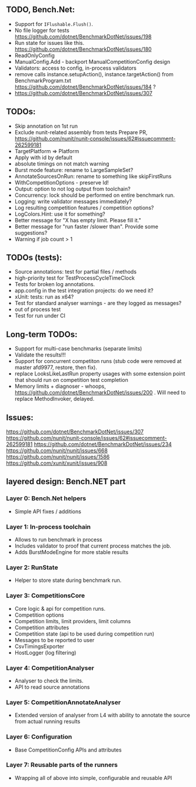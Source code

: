 ﻿## TODO, Bench.Net:
 * Support for `IFlushable.Flush()`.
 * No file logger for tests https://github.com/dotnet/BenchmarkDotNet/issues/198
 * Run state for issues like this. https://github.com/dotnet/BenchmarkDotNet/issues/180
 * ReadOnlyConfig
 * ManualConfig.Add - backport ManualCompetitionConfig design
 * Validators: access to config, in-process validators
 * remove calls instance.setupAction(), instance.targetAction() from BenchmarkProgram.txt
   https://github.com/dotnet/BenchmarkDotNet/issues/184 ?
 * https://github.com/dotnet/BenchmarkDotNet/issues/307

## TODOs:
 * Skip annotation on 1st run
 * Exclude nunit-related assembly from tests
 Prepare PR, https://github.com/nunit/nunit-console/issues/62#issuecomment-262599181
 * TargetPlatform => Platform 
 * Apply with id by default
 * absolute timings on not match warning
 * Burst mode feature: rename to LargeSampleSet?
 * AnnotateSourcesOnRun: rename to something like skipFirstRuns
 * WithCompetitionOptions - preserve Id!
 * Output: option to not log output from toolchain?
 * Concurrency: lock should be performed on entire benchmark run.
 * Logging: write validator messages immediately?
 * Log resulting competition features / competition options?
 * LogColors.Hint: use it for something?
 * Better message for "X has empty limit. Please fill it."
 * Better message for "run faster /slower than". Provide some suggestions?
 * Warning if job count > 1

## TODOs (tests):
 * Source annotations: test for partial files / methods
 * high-priority test for TestProcessCycleTimeClock
 * Tests for broken log annotations.
 * app.config in the test integration projects: do we need it?
 * xUnit: tests: run as x64?
 * Test for standard analyser warnings - are they logged as messages?
 * out of process test
 * Test for run under CI

## Long-term TODOs:
 * Support for multi-case benchmarks (separate limits)
 * Validate the results!!!
 * Support for concurrent competiton runs (stub code were removed at master afd9977, restore, then fix).
 * replace LooksLikeLastRun property usages with some extension point that should run on competition test completion
 * Memory limits + diagnoser - whoops, https://github.com/dotnet/BenchmarkDotNet/issues/200 . Will need to replace MethodInvoker, delayed.

## Issues:
https://github.com/dotnet/BenchmarkDotNet/issues/307
https://github.com/nunit/nunit-console/issues/62#issuecomment-262599181
https://github.com/dotnet/BenchmarkDotNet/issues/234
https://github.com/nunit/nunit/issues/668
https://github.com/nunit/nunit/issues/1586
https://github.com/xunit/xunit/issues/908

## layered design: Bench.NET part

### Layer 0: Bench.Net helpers
 * Simple API fixes / additions

### Layer 1: In-process toolchain
 * Allows to run benchmark in process
 * Includes validator to proof that current process matches the job.
 * Adds BurstModeEngine for more stable results

### Layer 2: RunState
 * Helper to store state during benchmark run.

### Layer 3: CompetitionsCore
 * Core logic & api for competition runs.
 * Competition options
 * Competition limits, limit providers, limit columns
 * Competition attributes
 * Competition state (api to be used during competition run)
 * Messages to be reported to user
 * CsvTimingsExporter
 * HostLogger (log filtering)

### Layer 4: CompetitionAnalyser
 * Analyser to check the limits.
 * API to read source annotations

### Layer 5: CompetitionAnnotateAnalyser
 * Extended version of analyser from L4 with ability to annotate the source from actual running results

### Layer 6: Configuration
 * Base CompetitionConfig APIs and attributes

### Layer 7: Reusable parts of the runners
 * Wrapping all of above into simple, configurable and reusable API

